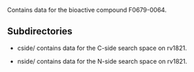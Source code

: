 Contains data for the bioactive compound F0679-0064.

## Subdirectories

- cside/ contains data for the C-side search space on rv1821.

- nside/ contains data for the N-side search space on rv1821.

